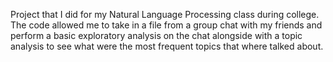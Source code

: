 Project that I did for my Natural Language Processing class during college. The code allowed me to take in a file from a group chat with my friends and perform a basic exploratory analysis on the chat alongside with a topic analysis to see what were the most frequent topics that where talked about.
